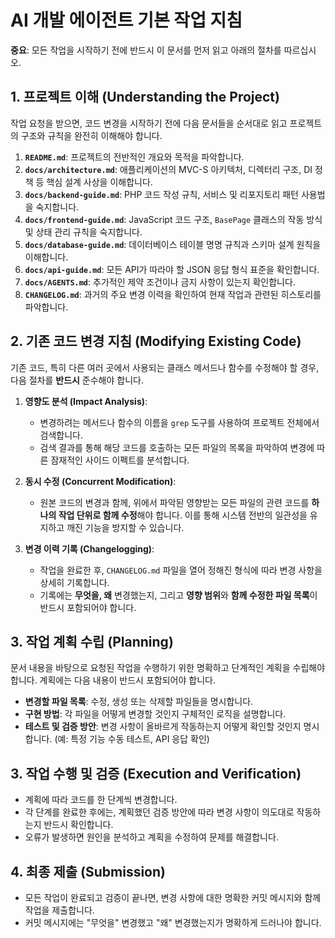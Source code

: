 # AI 개발 에이전트 기본 작업 지침

**중요**: 모든 작업을 시작하기 전에 반드시 이 문서를 먼저 읽고 아래의 절차를 따르십시오.

## 1. 프로젝트 이해 (Understanding the Project)

작업 요청을 받으면, 코드 변경을 시작하기 전에 다음 문서들을 순서대로 읽고 프로젝트의 구조와 규칙을 완전히 이해해야 합니다.

1.  **`README.md`**: 프로젝트의 전반적인 개요와 목적을 파악합니다.
2.  **`docs/architecture.md`**: 애플리케이션의 MVC-S 아키텍처, 디렉터리 구조, DI 정책 등 핵심 설계 사상을 이해합니다.
3.  **`docs/backend-guide.md`**: PHP 코드 작성 규칙, 서비스 및 리포지토리 패턴 사용법을 숙지합니다.
4.  **`docs/frontend-guide.md`**: JavaScript 코드 구조, `BasePage` 클래스의 작동 방식 및 상태 관리 규칙을 숙지합니다.
5.  **`docs/database-guide.md`**: 데이터베이스 테이블 명명 규칙과 스키마 설계 원칙을 이해합니다.
6.  **`docs/api-guide.md`**: 모든 API가 따라야 할 JSON 응답 형식 표준을 확인합니다.
7.  **`docs/AGENTS.md`**: 추가적인 제약 조건이나 금지 사항이 있는지 확인합니다.
8.  **`CHANGELOG.md`**: 과거의 주요 변경 이력을 확인하여 현재 작업과 관련된 히스토리를 파악합니다.

## 2. 기존 코드 변경 지침 (Modifying Existing Code)

기존 코드, 특히 다른 여러 곳에서 사용되는 클래스 메서드나 함수를 수정해야 할 경우, 다음 절차를 **반드시** 준수해야 합니다.

1.  **영향도 분석 (Impact Analysis)**:
    -   변경하려는 메서드나 함수의 이름을 `grep` 도구를 사용하여 프로젝트 전체에서 검색합니다.
    -   검색 결과를 통해 해당 코드를 호출하는 모든 파일의 목록을 파악하여 변경에 따른 잠재적인 사이드 이펙트를 분석합니다.

2.  **동시 수정 (Concurrent Modification)**:
    -   원본 코드의 변경과 함께, 위에서 파악된 영향받는 모든 파일의 관련 코드를 **하나의 작업 단위로 함께 수정**해야 합니다. 이를 통해 시스템 전반의 일관성을 유지하고 깨진 기능을 방지할 수 있습니다.

3.  **변경 이력 기록 (Changelogging)**:
    -   작업을 완료한 후, `CHANGELOG.md` 파일을 열어 정해진 형식에 따라 변경 사항을 상세히 기록합니다.
    -   기록에는 **무엇을, 왜** 변경했는지, 그리고 **영향 범위**와 **함께 수정한 파일 목록**이 반드시 포함되어야 합니다.

## 3. 작업 계획 수립 (Planning)

문서 내용을 바탕으로 요청된 작업을 수행하기 위한 명확하고 단계적인 계획을 수립해야 합니다. 계획에는 다음 내용이 반드시 포함되어야 합니다.

-   **변경할 파일 목록**: 수정, 생성 또는 삭제할 파일들을 명시합니다.
-   **구현 방법**: 각 파일을 어떻게 변경할 것인지 구체적인 로직을 설명합니다.
-   **테스트 및 검증 방안**: 변경 사항이 올바르게 작동하는지 어떻게 확인할 것인지 명시합니다. (예: 특정 기능 수동 테스트, API 응답 확인)

## 3. 작업 수행 및 검증 (Execution and Verification)

-   계획에 따라 코드를 한 단계씩 변경합니다.
-   각 단계를 완료한 후에는, 계획했던 검증 방안에 따라 변경 사항이 의도대로 작동하는지 반드시 확인합니다.
-   오류가 발생하면 원인을 분석하고 계획을 수정하여 문제를 해결합니다.

## 4. 최종 제출 (Submission)

-   모든 작업이 완료되고 검증이 끝나면, 변경 사항에 대한 명확한 커밋 메시지와 함께 작업을 제출합니다.
-   커밋 메시지에는 "무엇을" 변경했고 "왜" 변경했는지가 명확하게 드러나야 합니다.
